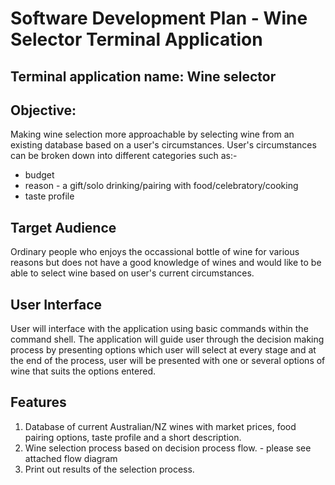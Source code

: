 # Software Development Plan - Wine Selector Terminal Application

## Terminal application name: Wine selector

## Objective: 
Making wine selection more approachable by selecting wine from an existing database based on a user's circumstances. User's circumstances can be broken down into different categories such as:-
* budget
* reason - a gift/solo drinking/pairing with food/celebratory/cooking
* taste profile

## Target Audience
Ordinary people who enjoys the occassional bottle of wine for various reasons but does not have a good knowledge of wines and would like to be able to select wine based on user's current circumstances.

## User Interface
User will interface with the application using basic commands within the command shell. The application will guide user through the decision making process by presenting options which user will select at every stage and at the end of the process, user will be presented with one or several options of wine that suits the options entered. 

## Features
1. Database of current Australian/NZ wines with market prices, food pairing options, taste profile and a short description. 
2. Wine selection process based on decision process flow. - please see attached flow diagram
3. Print out results of the selection process. 
